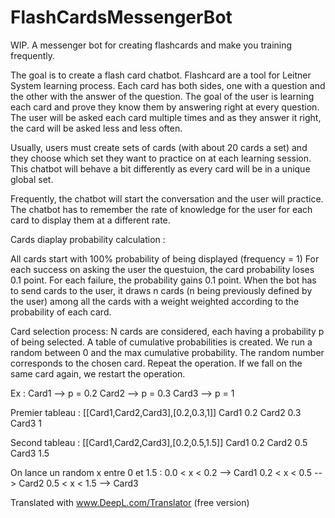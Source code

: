 # FlashCardsMessengerBot
WIP. A messenger bot for creating flashcards and make you training frequently.

The goal is to create a flash card chatbot. Flashcard are a tool for Leitner System learning process. Each card has both sides, one with a question and the other with the answer of the question. The goal of the user is learning each card and prove they know them by answering right at every question. The user will be asked each card multiple times and as they answer it right, the card will be asked less and less often.

Usually, users must create sets of cards (with about 20 cards a set) and they choose which set they want to practice on at each learning session. This chatbot will behave a bit differently as every card will be in a unique global set.

Frequently, the chatbot will start the conversation and the user will practice. The chatbot has to remember the rate of knowledge for the user for each card to display them at a different rate.


Cards diaplay probability calculation :

All cards start with 100% probability of being displayed (frequency = 1)
For each success on asking the user the questuion, the card probability loses 0.1 point. For each failure, the probability gains 0.1 point.
When the bot has to send cards to the user, it draws n cards (n being previously defined by the user) among all the cards with a weight weighted according to the probability of each card.

Card selection process:
N cards are considered, each having a probability p of being selected.
A table of cumulative probabilities is created.
We run a random between 0 and the max cumulative probability. The random number corresponds to the chosen card.
Repeat the operation. If we fall on the same card again, we restart the operation.

Ex : 
Card1 --> p = 0.2
Card2 --> p = 0.3
Card3 --> p = 1

Premier tableau :
[[Card1,Card2,Card3],[0.2,0.3,1]]
Card1	0.2
Card2	0.3
Card3	1

Second tableau :
[[Card1,Card2,Card3],[0.2,0.5,1.5]]
Card1	0.2
Card2	0.5
Card3	1.5

On lance un random x entre 0 et 1.5 :
0.0 < x < 0.2 --> Card1
0.2 < x < 0.5 --> Card2
0.5 < x < 1.5 --> Card3

Translated with www.DeepL.com/Translator (free version)